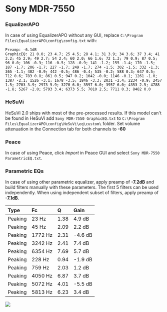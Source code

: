 # Sony MDR-7550

### EqualizerAPO
In case of using EqualizerAPO without any GUI, replace `C:\Program Files\EqualizerAPO\config\config.txt`
with:
```
Preamp: -6.1dB
GraphicEQ: 21 0.0; 23 4.7; 25 4.5; 28 4.1; 31 3.9; 34 3.6; 37 3.4; 41 3.2; 45 2.9; 49 2.7; 54 2.4; 60 2.0; 66 1.6; 72 1.3; 79 0.9; 87 0.5; 96 0.0; 106 -0.3; 116 -0.5; 128 -0.9; 141 -1.2; 155 -1.4; 170 -1.5; 187 -1.7; 206 -1.7; 227 -1.7; 249 -1.7; 274 -1.5; 302 -1.5; 332 -1.3; 365 -1.1; 402 -0.9; 442 -0.5; 486 -0.4; 535 -0.2; 588 0.3; 647 0.5; 712 0.6; 783 0.8; 861 0.5; 947 0.2; 1042 -0.0; 1146 -0.1; 1261 -1.0; 1387 -2.1; 1526 -3.1; 1678 -3.5; 1846 -3.3; 2031 -2.4; 2234 -0.9; 2457 1.5; 2703 3.9; 2973 5.9; 3270 6.0; 3597 6.0; 3957 6.0; 4353 2.5; 4788 -1.8; 5267 -2.0; 5793 3.4; 6373 5.5; 7010 2.5; 7711 0.3; 8482 0.0
```

### HeSuVi
HeSuVi 2.0 ships with most of the pre-processed results. If this model can't be found in HeSuVi add
`Sony MDR-7550 GraphicEQ.txt` to `C:\Program Files\EqualizerAPO\config\HeSuVi\eq\custom\` folder.
Set volume attenuation in the Connection tab for both channels to **-60**

### Peace
In case of using Peace, click *Import* in Peace GUI and select `Sony MDR-7550 ParametricEQ.txt`.

### Parametric EQs
In case of using other parametric equalizer, apply preamp of **-7.2dB** and build filters manually
with these parameters. The first 5 filters can be used independently.
When using independent subset of filters, apply preamp of **-7.1dB**.

| Type    | Fc      |    Q | Gain    |
|:--------|:--------|:-----|:--------|
| Peaking | 23 Hz   | 1.38 | 4.9 dB  |
| Peaking | 45 Hz   | 2.09 | 2.2 dB  |
| Peaking | 1772 Hz | 2.31 | -4.6 dB |
| Peaking | 3242 Hz | 2.41 | 7.4 dB  |
| Peaking | 6354 Hz | 7.69 | 5.7 dB  |
| Peaking | 228 Hz  | 0.94 | -1.9 dB |
| Peaking | 759 Hz  | 2.03 | 1.2 dB  |
| Peaking | 4050 Hz | 6.87 | 3.7 dB  |
| Peaking | 5072 Hz | 4.01 | -5.5 dB |
| Peaking | 5813 Hz | 6.23 | 3.4 dB  |

![](https://raw.githubusercontent.com/jaakkopasanen/AutoEq/master/results/innerfidelity/sbaf-serious/Sony%20MDR-7550/Sony%20MDR-7550.png)